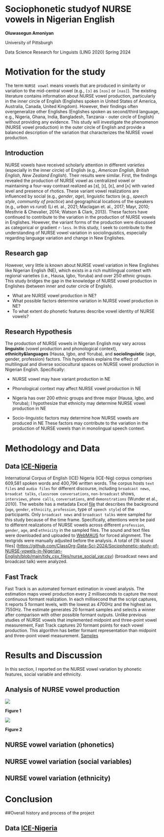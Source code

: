 

# Sociophonetic studyof NURSE vowels in Nigerian English

**Oluwasegun Amoniyan**

University of Pittsburgh

Data Science Research for Linguists (LING 2020) Spring 2024



# Motivation for the study

The term `NURSE vowel` means vowels that are produced in similarity or variation to the mid-central vowel (e.g., `[ɜ]` as `[nɜs]` or `[nas]`). The existing literature contains information about NURSE vowel production, particularly in the inner circle of English (Englishes spoken in United States of America, Australia, Canada, United Kingdom). However, their findings often overgeneralize other Englishes (Englishes spoken as second/third language, e.g., Nigeria, Ghana, India, Bangladesh, Tanzania - outer circle of English) without providing any evidence. This study will investigate the phenomenon (NURSE vowel production) in the outer circle of English and provide a balanced description of the variation that characterizes the NURSE vowel production.

## Introduction

NURSE vowels have received scholarly attention in different *varieties* (especially in the inner circle) of English (e.g., *American English*, *British English*, *New Zealand English*). Their results were similar. First, the findings revealed the production of NURSE vowel as centralized vowel or maintaining a four-way contrast realized as [ɜ], [ɪ], [ɛ], and [ʌ] with varied level and presence of rhotics. These variant vowel realizations are influenced by social (e.g., _gender_, _age_), linguistic factors (e.g., _speech style_, _communtiy of practice_) and geographical locations of the speakers (e.g., _urban_ vs _rural_) (Li et. al., 2021; Maclagan et. al., 2017; Mayr, 2010; Mesthrie & Chevalier, 2014; Watson & Clark, 2013). These factors have continued to contribute to the variation in the production of NURSE vowels in Englishes. However, the variant forms of the production were discussed as categorical or gradient `r-less`. In this study, I seek to contribute to the understanding of NURSE vowel variation in sociolinguistics, especially regarding language variation and change in New Englishes.

## Research gap

However, very little is known about NURSE vowel variation in New Englishes like Nigerian English (NE), which exists in a rich multilingual context with regional varieties (i.e., Hausa, Igbo, Yoruba) and over 250 ethnic groups. This study bridges the  gap in the knowledge of NURSE vowel production in Englishes (between inner and outer circle of English). 

- What are NURSE vowel production in NE?
- What possible factors determine variation in NURSE vowel production in NE?
- To what extent do phonetic features describe vowel identity of NURSE vowels?

## Research Hypothesis

The production of NURSE vowels in Nigerian English may vary across **linguistic** (vowel production and phonological context), **ethnicity&languages** (Hausa, Igbo, and Yoruba), and **sociolinguistic** (age, gender, profession) factors. This hypothesis explains the effect of multilingual and diverse sociocultural spaces on NURSE vowel production in Nigerian English. Specifically:

-	NURSE vowel may have variant production in NE

-	Phonological context may affect NURSE vowel production in NE

-	Nigeria has over 200 ethnic groups and three major (Hausa, Igbo, and Yoruba); I hypothesize that ethnicity may determine NURSE vowel production in NE

-	Socio-linguistic factors may determine how NURSE vowels are produced in NE
These factors may contribute to the variation in the production of NURSE vowels than in monolingual speech context.

# Methodology and Data

## Data [ICE-Nigeria]( http://ice-corpora.net/ice/index.html)

International Corpus of English (ICE) Nigeria (ICE-Nig) corpus comprises 609,581 spoken words and 400,796 written words. The corpus hosts `text files` and `audio files` for different discourse, including `broadcast news`, `broadcat talks`, `classroom conversations`, `non-broadcast` shows, `interviews`, `phone calls`, `conversations`, and `demonstrations` (Wunder et al., 2010). The website has a metadata Excel [file](https://sourceforge.net/projects/ice-nigeria/files/) that describes the background (`age`, `gender`, `ethnicity`, `profession`, type of `speech style`) of the participants. Only `broadcast news` and `broadcast talks` were sampled for this study because of the time frame. Specifically, attentions were be paid to different realizations of NURSE vowels across different `profession`, `gender`, `age`, and `ethnicity` in the sampled files. The sound and text files were downloaded and uploaded to [WebMAUS](https://clarin.phonetik.uni-muenchen.de/BASWebServices/interface/WebMAUSBasic) for forced alignment. The textgrids were manually adjusted before the analysis. A total of [16 sound files] (https://github.com/ClassOrg-Data-Sci-2024/Sociophonetic-study-of-NURSE-vowels-in-Nigerian-English/blob/main/tidy_csv_files/nurse_social_var.csv) (broadcast news and broadcast talk) were analyzed.  

## Fast Track

Fast Track is an automated formant estimation in vowel analysis. The estimation maps vowel production every 2 milliseconds to capture the most continuous formant realization. In each millisecond that the script captures, it reports 5 formant levels, with the lowest as 4700Hz and the highest as 7550Hz. The estimate generates 20 formant samples and selects a winner after comparison with other possible formant outputs. Unlike previous studies of NURSE vowels that implemented midpoint and three-point vowel measurement, Fast Track captures 20 formant points for each vowel production. This algorithm has better formant representation than midpoint and three-point vowel measurement. [Samples](https://github.com/ClassOrg-Data-Sci-2024/Sociophonetic-study-of-NURSE-vowels-in-Nigerian-English/tree/main/file_images/images_file_comparisons)

# Results and Discussion

In this section, I reported on the NURSE vowel variation by phonetic features, social variable and ethnicity. 

## Analysis of NURSE vowel production

![](https://github.com/ClassOrg-Data-Sci-2024/Sociophonetic-study-of-NURSE-vowels-in-Nigerian-English/blob/main/NURSE_analysis_files/figure-gfm/unnamed-chunk-2-1.png)

**Figure 1**

![](https://github.com/ClassOrg-Data-Sci-2024/Sociophonetic-study-of-NURSE-vowels-in-Nigerian-English/blob/main/file_images/images_file_winners/bnew_01_winners/bnew_01_0001_winner_.png)

**Figure 2**


## NURSE vowel variation (phonetics)




## NURSE vowel variation (social variables)

## NURSE vowel variation (ethnicity)

# Conclusion

##Overall history and process of the project



## Data [ICE-Nigeria]( http://ice-corpora.net/ice/index.html)
